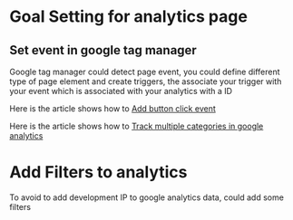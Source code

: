 # Goal Setting for analytics page
##  Set event in google tag manager

Google tag manager could detect page event, you could define different type of page element and create triggers, the associate your trigger with your event which is associated with your analytics with a ID

Here is the article shows how to
[Add button click event](http://451heat.com/2017/02/24/how-to-track-a-button-click-event-in-google-analytics-using-google-tag-manager/)

Here is the article shows how to [Track  multiple categories in google analytics](https://www.e-nor.com/blog/google-analytics/tracking-multiple-categories-in-google-analytics-for-content-pages)
# Add Filters to analytics

To avoid to add development IP to google analytics data, could add some filters

